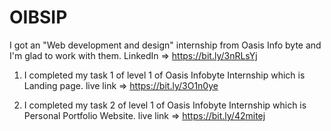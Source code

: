 # OIBSIP
I got an "Web development and design" internship from Oasis Info byte and I'm glad to work with them.
LinkedIn => https://bit.ly/3nRLsYj

1) I completed my task 1 of level 1 of Oasis Infobyte Internship which is Landing page.
live link => https://bit.ly/3O1n0ye

2) I completed my task 2 of level 1 of Oasis Infobyte Internship which is Personal Portfolio Website.
live link => https://bit.ly/42mitej
